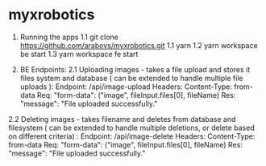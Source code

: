 # myxrobotics

1. Running the apps
1.1 git clone https://github.com/arabovs/myxrobotics.git
1.1 yarn
1.2 yarn workspace be start
1.3 yarn workspace fe start 


2. BE Endpoints:
2.1 Uploading images - takes a file upload and stores it files system and database ( can be extended to handle multiple file uploads ): 
    Endpoint: /api/image-upload
    Headers: Content-Type: from-data
    Req: "form-data": ("image", fileInput.files[0], fileName)
    Res: "message": "File uploaded successfully."

2.2 Deleting images - takes filename and deletes from database and filesystem ( can be extended to handle multiple deletions, or delete based on different criteria) :
    Endpoint: /api/image-delete
    Headers: Content-Type: from-data
    Req: "form-data": ("image", fileInput.files[0], fileName)
    Res: "message": "File uploaded successfully."
